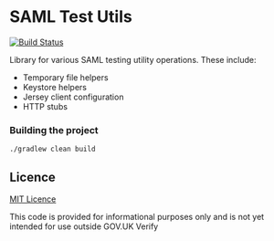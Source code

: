 
# SAML Test Utils

[![Build Status](https://travis-ci.org/alphagov/verify-test-utils.svg?branch=master)](https://travis-ci.org/alphagov/verify-test-utils)

Library for various SAML testing utility operations. These include:

* Temporary file helpers
* Keystore helpers
* Jersey client configuration
* HTTP stubs

### Building the project

`./gradlew clean build`

## Licence

[MIT Licence](LICENCE)

This code is provided for informational purposes only and is not yet intended for use outside GOV.UK Verify